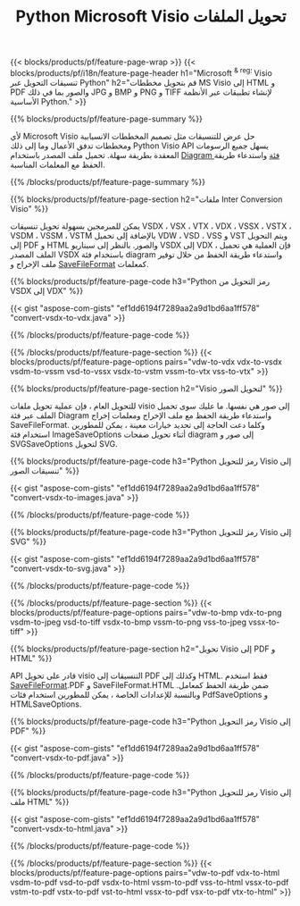 ﻿---
title: Python Microsoft Visio تحويل الملفات
url: /ar/python-java/conversion/
description: تحويل Microsoft Visio التنسيقات VSDX VSX VDX VTX VSSX VSTX VSDM VSTM VSSM VDW VSD VST VSS إلى صور HTML و PDF مع بضعة أسطر من Python كود.
---
{{< blocks/products/pf/feature-page-wrap >}}
{{< blocks/products/pf/i18n/feature-page-header h1="Microsoft <sup> & reg؛ </sup> Visio تنسيقات التحويل عبر Python" h2="قم بتحويل مخططات MS Visio إلى HTML و PDF والصور بما في ذلك JPG و BMP و PNG و TIFF لإنشاء تطبيقات عبر الأنظمة الأساسية Python." >}}

{{% blocks/products/pf/feature-page-summary %}}

لأي Microsoft Visio حل عرض للتنسيقات مثل تصميم المخططات الانسيابية ومخططات تدفق الأعمال وما إلى ذلك Python Visio API يسهل جميع الرسومات المعقدة بطريقة سهلة. تحميل ملف المصدر باستخدام [Diagram فئة](https://apireference.aspose.com/diagram/python-java/asposediagram.api/Diagram) واستدعاء طريقة الحفظ مع المعلمات المناسبة.

{{% /blocks/products/pf/feature-page-summary %}}

{{% blocks/products/pf/feature-page-section h2="ملفات Inter Conversion Visio" %}}

يمكن للمبرمجين بسهولة تحويل تنسيقات VSDX ، VSX ، VTX ، VDX ، VSSX ، VSTX ، VSDM ، VSSM ، VSTM بالإضافة إلى تحميل VDW ، VSD ، VSS و VST ويتم التحويل إلى PDF و HTML والصور. بالنظر إلى سيناريو VSDX إلى VDX ، فإن العملية هي تحميل الملف المصدر VSDX باستخدام فئة diagram واستدعاء طريقة الحفظ من خلال توفير ملف الإخراج و [SaveFileFormat](https://apireference.aspose.com/diagram/python-java/asposediagram.api/SaveFileFormat) كمعلمات. 

{{% blocks/products/pf/feature-page-code h3="Python رمز التحويل من VSDX إلى VDX" %}}

{{< gist "aspose-com-gists" "ef1dd6194f7289aa2a9d1bd6aa1ff578" "convert-vsdx-to-vdx.java" >}}

{{% /blocks/products/pf/feature-page-code %}}

{{% /blocks/products/pf/feature-page-section %}}
{{< blocks/products/pf/feature-page-options pairs="vdw-to-vdx vdx-to-vsdx vsdm-to-vssm vsd-to-vssx vsdx-to-vstm vssm-to-vtx vss-to-vtx" >}}

{{% blocks/products/pf/feature-page-section h2="Visio لتحويل الصور" %}}

للتحويل العام ، فإن عملية تحويل ملفات visio إلى صور هي نفسها. ما عليك سوى تحميل الملف عبر فئة Diagram واستدعاء طريقة الحفظ مع ملف الإخراج ومعلمات إخراج SaveFileFormat. وكلما دعت الحاجة إلى تحديد خيارات معينة ، يمكن للمطورين استخدام فئة ImageSaveOptions أثناء تحويل صفحات diagram إلى صور و SVGSaveOptions لتحويل SVG.

{{% blocks/products/pf/feature-page-code h3="Python رمز للتحويل Visio إلى تنسيقات الصور" %}}

{{< gist "aspose-com-gists" "ef1dd6194f7289aa2a9d1bd6aa1ff578" "convert-vsdx-to-images.java" >}}

{{% /blocks/products/pf/feature-page-code %}}

{{% blocks/products/pf/feature-page-code h3="Python رمز للتحويل Visio إلى SVG" %}}

{{< gist "aspose-com-gists" "ef1dd6194f7289aa2a9d1bd6aa1ff578" "convert-vsdx-to-svg.java" >}}

{{% /blocks/products/pf/feature-page-code %}}

{{% /blocks/products/pf/feature-page-section %}}
{{< blocks/products/pf/feature-page-options pairs="vdw-to-bmp vdx-to-png vsdm-to-jpeg vsd-to-tiff vsdx-to-bmp vssm-to-png vss-to-jpeg vssx-to-tiff" >}}

{{% blocks/products/pf/feature-page-section h2="تحويل Visio إلى PDF و HTML" %}}

API قادر على تحويل visio التنسيقات إلى PDF وكذلك إلى HTML. فقط استخدم [SaveFileFormat](https://apireference.aspose.com/diagram/python-java/asposediagram.api/SaveFileFormat).PDF و SaveFileFormat.HTML ضمن طريقة الحفظ كمعامل. وبالنسبة للإعدادات الخاصة ، يمكن للمطورين استخدام فئات PdfSaveOptions و HTMLSaveOptions.

{{% blocks/products/pf/feature-page-code h3="Python رمز التحويل Visio إلى PDF" %}}

{{< gist "aspose-com-gists" "ef1dd6194f7289aa2a9d1bd6aa1ff578" "convert-vsdx-to-pdf.java" >}}

{{% /blocks/products/pf/feature-page-code %}}

{{% blocks/products/pf/feature-page-code h3="Python رمز للتحويل Visio إلى ملف HTML" %}}

{{< gist "aspose-com-gists" "ef1dd6194f7289aa2a9d1bd6aa1ff578" "convert-vsdx-to-html.java" >}}

{{% /blocks/products/pf/feature-page-code %}}

{{% /blocks/products/pf/feature-page-section %}}
{{< blocks/products/pf/feature-page-options pairs="vdw-to-pdf vdx-to-html vsdm-to-pdf vsd-to-pdf vsdx-to-html vssm-to-pdf vss-to-html vssx-to-pdf vstm-to-pdf vstx-to-pdf vst-to-html vssx-to-pdf vsx-to-pdf vtx-to-html" >}}